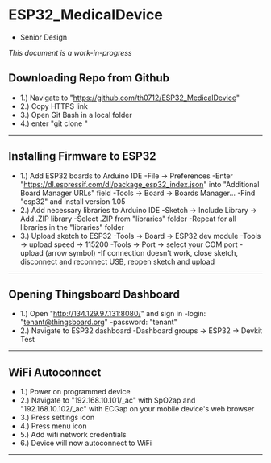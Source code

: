 # ESP32_MedicalDevice
- Senior Design

*This document is a work-in-progress*

Downloading Repo from Github
---------------------------------------------------------------------------------------------------------------------------
- 1.) Navigate to "https://github.com/th0712/ESP32_MedicalDevice"
- 2.) Copy HTTPS link
- 3.) Open Git Bash in a local folder
- 4.) enter "git clone <Insert HTTP link here>"
---------------------------------------------------------------------------------------------------------------------------

Installing Firmware to ESP32
---------------------------------------------------------------------------------------------------------------------------
- 1.) Add ESP32 boards to Arduino IDE
	-File -> Preferences 
	-Enter "https://dl.espressif.com/dl/package_esp32_index.json" into "Additional Board Manager URLs" field
	-Tools -> Board -> Boards Manager...
	-Find "esp32" and install version 1.05
- 2.) Add necessary libraries to Arduino IDE
	-Sketch -> Include Library -> Add .ZIP library
	-Select .ZIP from "libraries" folder
	-Repeat for all libraries in the "libraries" folder
- 3.) Upload sketch to ESP32
	-Tools -> Board -> ESP32 dev module
	-Tools -> upload speed -> 115200
	-Tools -> Port -> select your COM port
	-upload (arrow symbol)
	-If connection doesn't work, close sketch, disconnect and reconnect USB, reopen sketch and upload
---------------------------------------------------------------------------------------------------------------------------

Opening Thingsboard Dashboard
---------------------------------------------------------------------------------------------------------------------------
- 1.) Open "http://134.129.97.131:8080/" and sign in
	-login: "tenant@thingsboard.org"
	-password: "tenant"
- 2.) Navigate to ESP32 dashboard
	-Dashboard groups -> ESP32 -> Devkit Test
---------------------------------------------------------------------------------------------------------------------------

WiFi Autoconnect
---------------------------------------------------------------------------------------------------------------------------
- 1.) Power on programmed device
- 2.) Navigate to "192.168.10.101/_ac" with SpO2ap and "192.168.10.102/_ac" with ECGap on your mobile device's web browser
- 3.) Press settings icon
- 4.) Press menu icon
- 5.) Add wifi network credentials
- 6.) Device will now autoconnect to WiFi
---------------------------------------------------------------------------------------------------------------------------
